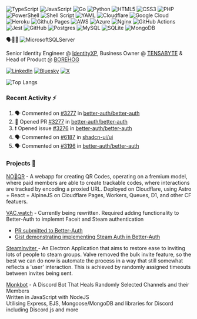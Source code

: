![TypeScript](https://img.shields.io/badge/TypeScript-3178C6.svg?style=for-the-badge&logo=TypeScript&logoColor=white)
![JavaScript](https://img.shields.io/badge/javascript-%23323330.svg?style=for-the-badge&logo=javascript&logoColor=%23F7DF1E)
![Go](https://img.shields.io/badge/go-%2300ADD8.svg?style=for-the-badge&logo=go&logoColor=white)
![Python](https://img.shields.io/badge/python-3670A0?style=for-the-badge&logo=python&logoColor=ffdd54)
![HTML5](https://img.shields.io/badge/html5-%23E34F26.svg?style=for-the-badge&logo=html5&logoColor=white)
![CSS3](https://img.shields.io/badge/css3-%231572B6.svg?style=for-the-badge&logo=css3&logoColor=white)
![PHP](https://img.shields.io/badge/php-%23777BB4.svg?style=for-the-badge&logo=php&logoColor=white)
![PowerShell](https://img.shields.io/badge/PowerShell-%235391FE.svg?style=for-the-badge&logo=powershell&logoColor=white)
![Shell Script](https://img.shields.io/badge/shell_script-%23121011.svg?style=for-the-badge&logo=gnu-bash&logoColor=white)
![YAML](https://img.shields.io/badge/yaml-%23ffffff.svg?style=for-the-badge&logo=yaml&logoColor=151515)
![Cloudflare](https://img.shields.io/badge/Cloudflare-F38020?style=for-the-badge&logo=Cloudflare&logoColor=white)
![Google Cloud](https://img.shields.io/badge/GoogleCloud-%234285F4.svg?style=for-the-badge&logo=google-cloud&logoColor=white)
![Heroku](https://img.shields.io/badge/heroku-%23430098.svg?style=for-the-badge&logo=heroku&logoColor=white)
![Github Pages](https://img.shields.io/badge/github%20pages-121013?style=for-the-badge&logo=github&logoColor=white)
![AWS](https://img.shields.io/badge/AWS-%23FF9900.svg?style=for-the-badge&logo=amazon-aws&logoColor=white)
![Azure](https://img.shields.io/badge/azure-%230072C6.svg?style=for-the-badge&logo=microsoftazure&logoColor=white)
![Nginx](https://img.shields.io/badge/nginx-%23009639.svg?style=for-the-badge&logo=nginx&logoColor=white)
![GitHub Actions](https://img.shields.io/badge/github%20actions-%232671E5.svg?style=for-the-badge&logo=githubactions&logoColor=white)
![Jest](https://img.shields.io/badge/-jest-%23C21325?style=for-the-badge&logo=jest&logoColor=white)
![GitHub](https://img.shields.io/badge/github-%23121011.svg?style=for-the-badge&logo=github&logoColor=white)
![Postgres](https://img.shields.io/badge/postgres-%23316192.svg?style=for-the-badge&logo=postgresql&logoColor=white)
![MySQL](https://img.shields.io/badge/mysql-4479A1.svg?style=for-the-badge&logo=mysql&logoColor=white)
![SQLite](https://img.shields.io/badge/sqlite-%2307405e.svg?style=for-the-badge&logo=sqlite&logoColor=white)
![MongoDB](https://img.shields.io/badge/MongoDB-%234ea94b.svg?style=for-the-badge&logo=mongodb&logoColor=white)

🗣️🖕🏼 ![MicrosoftSQLServer](https://img.shields.io/badge/Microsoft%20SQL%20Server-CC2927?style=for-the-badge&logo=microsoft%20sql%20server&logoColor=white)


Senior Identity Engineer @ [IdentityXP](https://identityxp.com), Business Owner @ [TENSABYTE](https://tensabyte.com.au) & Head of Product @ [BOREHOG](https://borehog.net/)

[![LinkedIn](https://img.shields.io/badge/linkedin-%230077B5.svg?style=for-the-badge&logo=linkedin&logoColor=white)](https://www.linkedin.com/in/whats-a-mattr/)
[![Bluesky](https://img.shields.io/badge/BlueSky-darkblue?style=for-the-badge&logoColor=white&logo=bluesky)](https://bsky.app/profile/whatsamattr.dev)
[![X](https://img.shields.io/badge/X-%23000000.svg?style=for-the-badge&logo=X&logoColor=white)](https://x.com/MattasaurusRuss)



![Top Langs](https://github-readme-stats.vercel.app/api/top-langs/?username=Whats-A-MattR&layout=compact&theme=dracula)

### Recent Activity ⚡️
<!--START_SECTION:activity-->
1. 🗣 Commented on [#3277](https://github.com/better-auth/better-auth/pull/3277#issuecomment-3041231781) in [better-auth/better-auth](https://github.com/better-auth/better-auth)
2. 💪 Opened PR [#3277](https://github.com/better-auth/better-auth/pull/3277) in [better-auth/better-auth](https://github.com/better-auth/better-auth)
3. ❗ Opened issue [#3276](https://github.com/better-auth/better-auth/issues/3276) in [better-auth/better-auth](https://github.com/better-auth/better-auth)
4. 🗣 Commented on [#6187](https://github.com/shadcn-ui/ui/issues/6187#issuecomment-3034756233) in [shadcn-ui/ui](https://github.com/shadcn-ui/ui)
5. 🗣 Commented on [#3196](https://github.com/better-auth/better-auth/pull/3196#issuecomment-3023845694) in [better-auth/better-auth](https://github.com/better-auth/better-auth)
<!--END_SECTION:activity-->

### Projects 🔨

[NO💩QR](https://nobsqr.com) - A webapp for creating QR Codes, operating on a fremium model, where paid members are able to create trackable codes, where interactions are tracked by encoding a proxied URL. 
Deployed on Cloudflare, using Astro + React + AlpineJS on Cloudflare Pages, Workers, Queues, D1, and other CF featuers. 

[VAC.watch](https://vac.watch) - Currently being rewritten. Required adding functionality to Better-Auth to implemnt Faceit and Steam authentication
* [PR submitted to Better-Auth ](https://github.com/better-auth/better-auth/pull/3140)
* [Gist demonstrating implementing Steam Auth in Better-Auth](https://gist.github.com/Whats-A-MattR/5bce5574e568e8d8e6be55cf692df3a1)
    
[SteamInviter ](https://steaminviter.scriptedadventures.net/) - An Electron Application that aims to restore ease to inviting lots of people to steam groups. Valve removed the bulk invite feature, so the best we can do now is automate the process in a way that still somewhat reflects a 'user' interaction. 
This is achieved by randomly assigned timeouts between invites being sent. 
    
[Monkbot](https://discordmonk.com) - A Discord Bot That Heals Randomly Selected Channels and their Members  
Written in JavaScript with NodeJS  
Utilising Express, EJS, Mongoose/MongoDB and libraries for Discord including Discord.js and more



    
<!---
Whats-A-MattR/Whats-A-MattR is a ✨ special ✨ repository because its `README.md` (this file) appears on your GitHub profile.
You can click the Preview link to take a look at your changes.
--->
